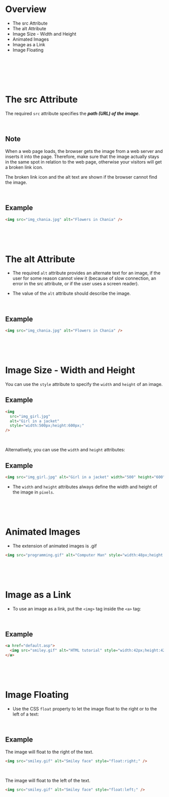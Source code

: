 # Overview

- The src Attribute
- The alt Attribute
- Image Size - Width and Height
- Animated Images
- Image as a Link
- Image Floating

&nbsp;

&nbsp;

&nbsp;

# The src Attribute

The required `src` attribute specifies the **_path (URL) of the image_**.

&nbsp;

## Note

When a web page loads, the browser gets the image from a web server and inserts it into the page. Therefore, make sure that the image actually stays in the same spot in relation to the web page, otherwise your visitors will get a broken link icon.

The broken link icon and the alt text are shown if the browser cannot find the image.

&nbsp;

## Example

```html
<img src="img_chania.jpg" alt="Flowers in Chania" />
```

&nbsp;

&nbsp;

# The alt Attribute

- The required `alt` attribute provides an alternate text for an image, if the user for some reason cannot view it (because of slow connection, an error in the src attribute, or if the user uses a screen reader).

* The value of the `alt` attribute should describe the image.

&nbsp;

## Example

```html
<img src="img_chania.jpg" alt="Flowers in Chania" />
```

&nbsp;

&nbsp;

# Image Size - Width and Height

You can use the `style` attribute to specify the `width` and `height` of an image.

## Example

```html
<img
  src="img_girl.jpg"
  alt="Girl in a jacket"
  style="width:500px;height:600px;"
/>
```

&nbsp;

Alternatively, you can use the `width` and `height` attributes:

## Example

```html
<img src="img_girl.jpg" alt="Girl in a jacket" width="500" height="600" />
```

- The `width` and `height` attributes always define the width and height of the image in `pixels`.

&nbsp;

&nbsp;

# Animated Images

- The extension of animated images is .gif

```html
<img src="programming.gif" alt="Computer Man" style="width:48px;height:48px;" />
```

&nbsp;

&nbsp;

# Image as a Link

- To use an image as a link, put the `<img>` tag inside the `<a>` tag:

&nbsp;

## Example

```html
<a href="default.asp">
  <img src="smiley.gif" alt="HTML tutorial" style="width:42px;height:42px;" />
</a>
```

&nbsp;

&nbsp;

# Image Floating

- Use the CSS `float` property to let the image float to the right or to the left of a text:

&nbsp;

## Example

The image will float to the right of the text.

```html
<img src="smiley.gif" alt="Smiley face" style="float:right;" />
```

&nbsp;

The image will float to the left of the text.

```html
<img src="smiley.gif" alt="Smiley face" style="float:left;" />
```
